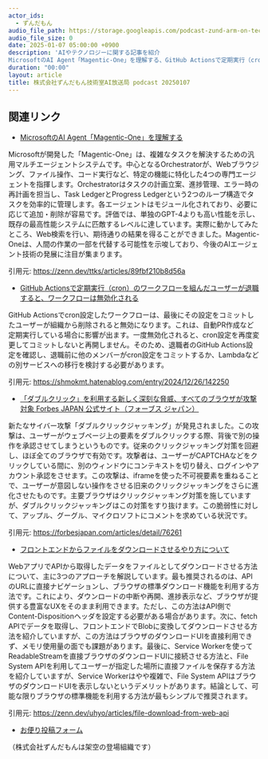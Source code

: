 ```yaml
---
actor_ids:
  - ずんだもん
audio_file_path: https://storage.googleapis.com/podcast-zund-arm-on-tech/audio/株式会社ずんだもん技術室AI放送局_podcast_20250107.mp3
audio_file_size: 0
date: 2025-01-07 05:00:00 +0900
description: 'AIやテクノロジーに関する記事を紹介  
MicrosoftのAI Agent「Magentic-One」を理解する、GitHub Actionsで定期実行（cron）のワークフローを組んだユーザーが退職すると、ワークフローは無効化される、「ダブルクリック」を利用する新しく深刻な脅威、すべてのブラウザが攻撃対象  Forbes JAPAN 公式サイト（フォーブス ジャパン）、フロントエンドからファイルをダウンロードさせるやり方について'
duration: "00:00"
layout: article
title: 株式会社ずんだもん技術室AI放送局 podcast 20250107
---
```


## 関連リンク


- [MicrosoftのAI Agent「Magentic-One」を理解する](https://zenn.dev/ttks/articles/89fbf210b8d56a)  


Microsoftが開発した「Magentic-One」は、複雑なタスクを解決するための汎用マルチエージェントシステムです。中心となるOrchestratorが、Webブラウジング、ファイル操作、コード実行など、特定の機能に特化した4つの専門エージェントを指揮します。Orchestratorはタスクの計画立案、進捗管理、エラー時の再計画を担当し、Task LedgerとProgress Ledgerという2つのループ構造でタスクを効率的に管理します。各エージェントはモジュール化されており、必要に応じて追加・削除が容易です。評価では、単独のGPT-4よりも高い性能を示し、既存の最高性能システムに匹敵するレベルに達しています。実際に動かしてみたところ、Web検索を行い、期待通りの結果を得ることができました。Magentic-Oneは、人間の作業の一部を代替する可能性を示唆しており、今後のAIエージェント技術の発展に注目が集まります。


引用元: https://zenn.dev/ttks/articles/89fbf210b8d56a


- [GitHub Actionsで定期実行（cron）のワークフローを組んだユーザーが退職すると、ワークフローは無効化される](https://shmokmt.hatenablog.com/entry/2024/12/26/142250)  


GitHub Actionsでcron設定したワークフローは、最後にその設定をコミットしたユーザーが組織から削除されると無効になります。これは、自動PR作成など定期実行している場合に影響が出ます。一度無効化されると、cron設定を再度変更してコミットしないと再開しません。そのため、退職者のGitHub Actions設定を確認し、退職前に他のメンバーがcron設定をコミットするか、Lambdaなどの別サービスへの移行を検討する必要があります。


引用元: https://shmokmt.hatenablog.com/entry/2024/12/26/142250


- [「ダブルクリック」を利用する新しく深刻な脅威、すべてのブラウザが攻撃対象  Forbes JAPAN 公式サイト（フォーブス ジャパン）](https://forbesjapan.com/articles/detail/76261)  


新たなサイバー攻撃「ダブルクリックジャッキング」が発見されました。この攻撃は、ユーザーがウェブページ上の要素をダブルクリックする際、背後で別の操作を承認させてしまうというものです。従来のクリックジャッキング対策を回避し、ほぼ全てのブラウザで有効です。攻撃者は、ユーザーがCAPTCHAなどをクリックしている間に、別のウィンドウにコンテキストを切り替え、ログインやアカウント承認をさせます。この攻撃は、iframeを使った不可視要素を重ねることで、ユーザーが意図しない操作をさせる旧来のクリックジャッキングをさらに進化させたものです。主要ブラウザはクリックジャッキング対策を施していますが、ダブルクリックジャッキングはこの対策をすり抜けます。この脆弱性に対して、アップル、グーグル、マイクロソフトにコメントを求めている状況です。


引用元: https://forbesjapan.com/articles/detail/76261


- [フロントエンドからファイルをダウンロードさせるやり方について](https://zenn.dev/uhyo/articles/file-download-from-web-api)  


WebアプリでAPIから取得したデータをファイルとしてダウンロードさせる方法について、主に3つのアプローチを解説しています。最も推奨されるのは、APIのURLに直接ナビゲーションし、ブラウザの標準ダウンロード機能を利用する方法です。これにより、ダウンロードの中断や再開、進捗表示など、ブラウザが提供する豊富なUXをそのまま利用できます。ただし、この方法はAPI側でContent-Dispositionヘッダを設定する必要がある場合があります。次に、fetch APIでデータを取得し、フロントエンドでBlobに変換してダウンロードさせる方法を紹介していますが、この方法はブラウザのダウンロードUIを直接利用できず、メモリ使用量の面でも課題があります。最後に、Service Workerを使ってReadableStreamを直接ブラウザのダウンロードUIに接続させる方法と、File System APIを利用してユーザーが指定した場所に直接ファイルを保存する方法を紹介していますが、Service Workerはやや複雑で、File System APIはブラウザのダウンロードUIを表示しないというデメリットがあります。結論として、可能な限りブラウザの標準機能を利用する方法が最もシンプルで推奨されます。


引用元: https://zenn.dev/uhyo/articles/file-download-from-web-api



- [お便り投稿フォーム](https://forms.gle/ffg4JTfqdiqK62qf9)

（株式会社ずんだもんは架空の登場組織です）
